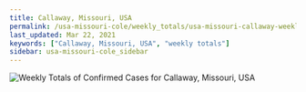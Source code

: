 ```yaml
---
title: Callaway, Missouri, USA
permalink: /usa-missouri-cole/weekly_totals/usa-missouri-callaway-weekly_totals.html
last_updated: Mar 22, 2021
keywords: ["Callaway, Missouri, USA", "weekly totals"]
sidebar: usa-missouri-cole_sidebar
---
```


![Weekly Totals of Confirmed Cases for Callaway, Missouri, USA](/covid_tracker/images/graphs/usa-missouri-callaway-weekly_totals_graph.png)
